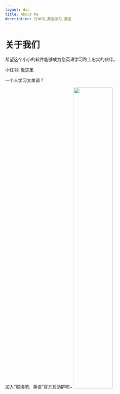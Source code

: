 ```yaml
---
layout: doc
title: About Me
description: 背单词,英语学习,英语
---
```


# 关于我们

希望这个小小的软件能够成为您英语学习路上忠实的伙伴。

小红书: [看这里](https://www.xiaohongshu.com/explore/64b27a11000000003500bb3c)

一个人学习太单调？

加入“燃烧吧，英语”官方互助群吧~
<img src="/wechat.png" style="width:50%">